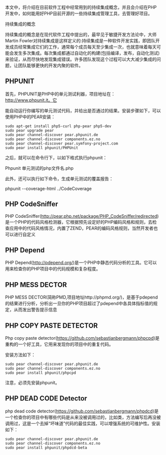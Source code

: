 本文中，将介绍在目前软件工程中经常用到的持续集成概念，并且会介绍在PHP开发中，如何能用好PHP目前开源的一些持续集成管理工具，去管理好项目。

持续集成的概念

持续集成的概念是在现代软件工程中提出的，最早见于敏捷开发方法论中，大师Martin Fowler对持续集成是这样定义的:持续集成是一种软件开发实践，即团队开发成员经常集成它们的工作，通常每个成员每天至少集成一次，也就意味着每天可能会发生多次集成。每次集成都通过自动化的构建(包括编译，发布，自动化测试)来验证，从而尽快地发现集成错误。许多团队发现这个过程可以大大减少集成的问题，让团队能够更快的开发内聚的软件。

## PHPUNIT

首先，PHPUNIT是PHP中的单元测试利器，项目地址在：http://www.phpunit.it。它

能自动运行你编写的单元测试代码，并给出是否通过的结果。安装步骤如下，可以使用PHP中的PEAR安装：

```
sudo apt-get install php5-curl php-pear php5-dev  
sudo pear upgrade pear  
sudo pear channel-discover pear.phpunit.de  
sudo pear channel-discover components.ez.no  
sudo pear channel-discover pear.symfony-project.com
sudo pear install phpunit/PHPUnit 
```

之后，就可以在命令行下，以如下格式执行phpunit：

Phpunit 单元测试的php文件名.php

此外，还可以执行如下命令，生成单元测试的覆盖报告：

phpunit --coverage-html ../CodeCoverage

## PHP CodeSniffer

PHP CodeSniffer(http://pear.php.net/package/PHP_CodeSniffer/redirected)是一个PHP的代码风格检测器，它根据预先设定好的PHP编码风格和规则，去检查应用中的代码风格情况，内置了ZEND，PEAR的编码风格规则，当然开发者也可以进行自定义

## PHP Depend

PHP Depend(http://pdepend.org/)是一个PHP中静态代码分析的工具。它可以用来检查你的PHP项目中的代码规模和复杂程度。

## PHP MESS DECTOR

PHP MESS DECTOR(简称PMD,项目地址http://phpmd.org/)，是基于pdepend的结果进行分析，分析出一旦你的PHP项目超过了pdepend中各具体指标值的规定，从而发出警告提示信息

## PHP COPY PASTE DETECTOR

Php copy paste detector(https://github.com/sebastianbergmann/phpcpd)是重构的一个好工具，它用来发现你的项目中的重复代码。

安装方法如下：

```
sudo pear channel-discover pear.phpunit.de
sudo pear channel-discover components.ez.no
sudo pear install phpunit/phpcpd
```

注意，必须先安装phpunit。

## PHP DEAD CODE Detector

php dead code detector(https://github.com/sebastianbergmann/phpdcd)是一个检查你的项目中有哪些代码是从来没被调用过的，比如类，方法编写后再没被调用过，这是一个去掉“坏味道”代码的最佳实践，可以增强系统的可维护性。安装如下：

```
sudo pear channel-discover pear.phpunit.de
sudo pear channel-discover components.ez.no
sudo pear install phpunit/phpdcd-beta
```